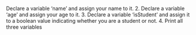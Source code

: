 Declare a variable ‘name’ and assign your name to it. 2. Declare a variable ‘age’ and assign your age to it. 3. Declare a variable ‘isStudent’ and assign it to a boolean value indicating
whether you are a student or not. 4. Print all three variables
